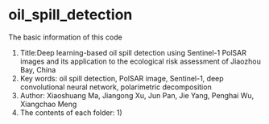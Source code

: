 # oil_spill_detection
The basic information of this code
1. Title:Deep learning-based oil spill detection using Sentinel-1 PolSAR images and its application to the ecological risk assessment of Jiaozhou Bay, China
2. Key words: oil spill detection, PolSAR image, Sentinel-1, deep convolutional neural network, polarimetric decomposition
3. Author: Xiaoshuang Ma, Jiangong Xu, Jun Pan, Jie Yang, Penghai Wu, Xiangchao Meng 
4. The contents of each folder:
    1)

